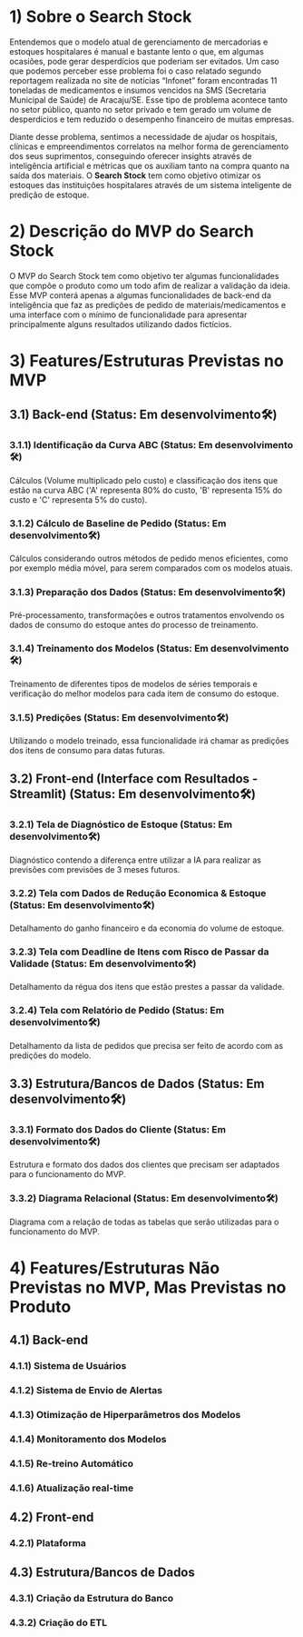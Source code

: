 # 1) Sobre o Search Stock
Entendemos que o modelo atual de gerenciamento de mercadorias e estoques hospitalares é manual e bastante lento o que, em algumas ocasiões, pode gerar desperdícios que poderiam ser evitados. Um caso que podemos perceber esse problema foi o caso relatado segundo reportagem realizada no site de notícias “Infonet” foram encontradas 11 toneladas de medicamentos e insumos vencidos na SMS (Secretaria Municipal de Saúde) de Aracaju/SE. Esse tipo de problema acontece tanto no setor público, quanto no setor privado e tem gerado um volume de desperdícios e tem reduzido o desempenho financeiro de muitas empresas.

Diante desse problema, sentimos a necessidade de ajudar os hospitais, clínicas e empreendimentos correlatos na melhor forma de gerenciamento dos seus suprimentos, conseguindo oferecer insights através de inteligência artificial e métricas que os auxiliam tanto na compra quanto na saída dos materiais. O **Search Stock** tem como objetivo otimizar os estoques das instituições hospitalares através de um sistema inteligente de predição de estoque.

# 2) Descrição do MVP do Search Stock
O MVP do Search Stock tem como objetivo ter algumas funcionalidades que compõe o produto como um todo afim de realizar a validação da ideia. Esse MVP conterá apenas a algumas funcionalidades de back-end da inteligência que faz as predições de pedido de materiais/medicamentos e uma interface com o mínimo de funcionalidade para apresentar principalmente alguns resultados utilizando dados fictícios.

# 3) Features/Estruturas Previstas no MVP
## 3.1) Back-end (Status: Em desenvolvimento🛠️)
### 3.1.1) Identificação da Curva ABC (Status: Em desenvolvimento🛠️)
Cálculos (Volume multiplicado pelo custo) e classificação dos itens que estão na curva ABC ('A' representa 80% do custo, 'B' representa 15% do custo e 'C' representa 5% do custo).

### 3.1.2) Cálculo de Baseline de Pedido (Status: Em desenvolvimento🛠️)
Cálculos considerando outros métodos de pedido menos eficientes, como por exemplo média móvel, para serem comparados com os modelos atuais.

### 3.1.3) Preparação dos Dados (Status: Em desenvolvimento🛠️)
Pré-processamento, transformações e outros tratamentos envolvendo os dados de consumo do estoque antes do processo de treinamento.

### 3.1.4) Treinamento dos Modelos (Status: Em desenvolvimento🛠️)
Treinamento de diferentes tipos de modelos de séries temporais e verificação do melhor modelos para cada item de consumo do estoque.

### 3.1.5) Predições (Status: Em desenvolvimento🛠️)
Utilizando o modelo treinado, essa funcionalidade irá chamar as predições dos itens de consumo para datas futuras.

## 3.2) Front-end (Interface com Resultados - Streamlit) (Status: Em desenvolvimento🛠️)
### 3.2.1) Tela de Diagnóstico de Estoque (Status: Em desenvolvimento🛠️)
Diagnóstico contendo a diferença entre utilizar a IA para realizar as previsões com previsões de 3 meses futuros.

### 3.2.2) Tela com Dados de Redução Economica & Estoque (Status: Em desenvolvimento🛠️)
Detalhamento do ganho financeiro e da economia do volume de estoque.

### 3.2.3) Tela com Deadline de Itens com Risco de Passar da Validade (Status: Em desenvolvimento🛠️)
Detalhamento da régua dos itens que estão prestes a passar da validade.

### 3.2.4) Tela com Relatório de Pedido (Status: Em desenvolvimento🛠️)
Detalhamento da lista de pedidos que precisa ser feito de acordo com as predições do modelo.

## 3.3) Estrutura/Bancos de Dados (Status: Em desenvolvimento🛠️)
### 3.3.1) Formato dos Dados do Cliente (Status: Em desenvolvimento🛠️)
Estrutura e formato dos dados dos clientes que precisam ser adaptados para o funcionamento do MVP.

### 3.3.2) Diagrama Relacional (Status: Em desenvolvimento🛠️)
Diagrama com a relação de todas as tabelas que serão utilizadas para o funcionamento do MVP.

# 4) Features/Estruturas Não Previstas no MVP, Mas Previstas no Produto
## 4.1) Back-end
### 4.1.1) Sistema de Usuários
### 4.1.2) Sistema de Envio de Alertas
### 4.1.3) Otimização de Hiperparâmetros dos Modelos
### 4.1.4) Monitoramento dos Modelos
### 4.1.5) Re-treino Automático
### 4.1.6) Atualização real-time

## 4.2) Front-end
### 4.2.1) Plataforma

## 4.3) Estrutura/Bancos de Dados
### 4.3.1) Criação da Estrutura do Banco
### 4.3.2) Criação do ETL

